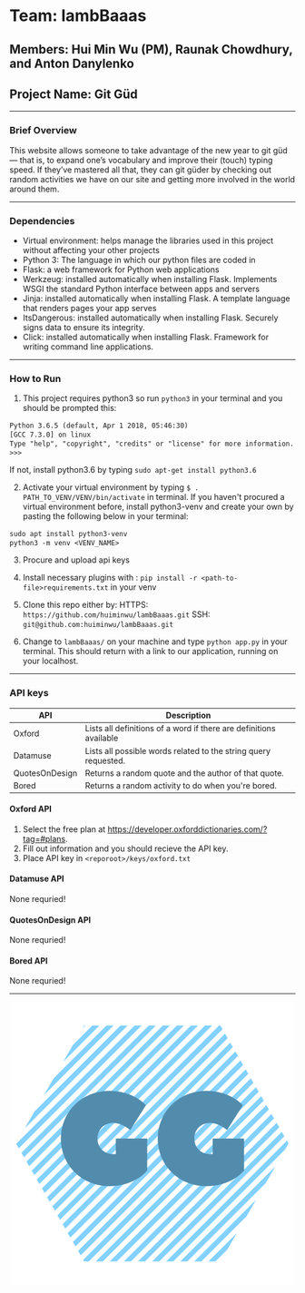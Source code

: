 # Team: lambBaaas
## Members: Hui Min Wu (PM), Raunak Chowdhury, and Anton Danylenko
## Project Name: Git Güd
---
### Brief Overview

This website allows someone to take advantage of the new year to git güd — that is, to expand one’s vocabulary and improve their (touch) typing speed. If they’ve mastered all that, they can git güder by checking out random activities we have on our site and getting more involved in the world around them.

---
### Dependencies
- Virtual environment: helps manage the libraries used in this project without affecting your other projects
- Python 3: The language in which our python files are coded in
- Flask: a web framework for Python web applications
- Werkzeug: installed automatically when installing Flask. Implements WSGI the standard Python interface between apps and servers
- Jinja: installed automatically when installing Flask. A template language that renders pages your app serves
- ItsDangerous: installed automatically when installing Flask. Securely signs data to ensure its integrity.
- Click: installed automatically when installing Flask. Framework for writing command line applications.

---
### How to Run
1. This project requires python3 so run `python3` in your terminal and you should be prompted this:
```
Python 3.6.5 (default, Apr 1 2018, 05:46:30)
[GCC 7.3.0] on linux
Type "help", "copyright", "credits" or "license" for more information.
>>>
```
If not, install python3.6 by typing `sudo apt-get install python3.6`

2. Activate your virtual environment by typing `$ . PATH_TO_VENV/VENV/bin/activate` in terminal. If you haven't procured a virtual environment before, install python3-venv and create your own by pasting the following below in your terminal:
```
sudo apt install python3-venv
python3 -m venv <VENV_NAME>
```
3. Procure and upload api keys
4. Install necessary plugins with : `pip install -r <path-to-file>requirements.txt` in your venv
5. Clone this repo either by:
HTTPS: `https://github.com/huiminwu/lambBaaas.git`
SSH: `git@github.com:huiminwu/lambBaaas.git`

6. Change to `lambBaaas/` on your machine and type `python app.py` in your terminal. This should return with a link to our application, running on your localhost.

---
### API keys

API | Description
------------ | -------------
Oxford | Lists all definitions of a word if there are definitions available
Datamuse | Lists all possible words related to the string query requested.
QuotesOnDesign | Returns a random quote and the author of that quote.
Bored | Returns a random activity to do when you're bored.

#### Oxford API
1. Select the free plan at https://developer.oxforddictionaries.com/?tag=#plans.
1. Fill out information and you should recieve the API key.
1. Place API key in `<reporoot>/keys/oxford.txt`

#### Datamuse API
None requried!
#### QuotesOnDesign API
None requried!
#### Bored API
None requried!

---
<p align="center"> <img src="https://github.com/huiminwu/lambBaaas/blob/master/static/logo.png"></p>
